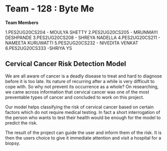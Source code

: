 # Team - 128 : Byte Me

**Team Members**

1.PES2UG20CS204 - MOULYA SHETTY
2.PES2UG20CS205 - MRUNMAYI DESHPANDE
3.PES2UG20CS208 - SHREYA NADELLA
4.PES2UG20CS211 - NAMEETA KURUWATTI
5.PES2UG20CS232 - NIVEDITA VENKAT
6.PES2UG20CS333 -SHRIYA YS

## Cervical Cancer Risk Detection Model

We are all aware of cancer is a deadly disease to treat and hard to diagnose before it is too late. Its nature of recurring after a while is very difficult to cope with. So why not prevent its occurrence as a whole? On researching, we came across information that cervical cancer was one of the most preventable types of cancer and concluded to work on this project. 

Our model helps classifying the risk of cervical cancer based on certain factors which do not require medical testing. In fact a short interrogation of the person who wants to test their health would be enough for the model to predict the risk.

The result of the project can guide the user and inform them of the risk. It is then the users choice to give it immediate attention and visit a hospital for a biopsy.


